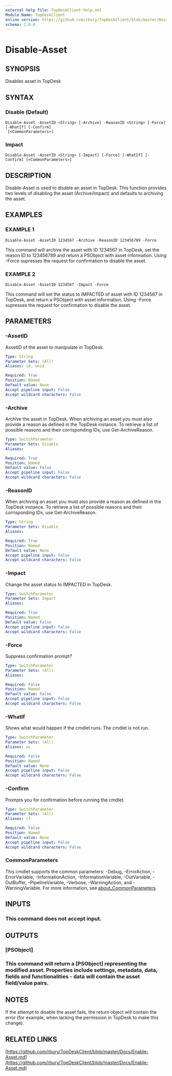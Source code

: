 ```yaml
---
external help file: TopDeskClient-help.xml
Module Name: TopDeskClient
online version: https://github.com/rbury/TopDeskClient/blob/master/Docs/Enable-Asset.md
schema: 2.0.0
---
```


# Disable-Asset

## SYNOPSIS
Disables asset in TopDesk

## SYNTAX

### Disable (Default)
```
Disable-Asset -AssetID <String> [-Archive] -ReasonID <String> [-Force] [-WhatIf] [-Confirm]
 [<CommonParameters>]
```

### Impact
```
Disable-Asset -AssetID <String> [-Impact] [-Force] [-WhatIf] [-Confirm] [<CommonParameters>]
```

## DESCRIPTION
Disable-Asset is used to disable an asset in TopDesk.
This function provides two levels of disabling the asset (Archive/Impact) and defaults to archiving the asset.

## EXAMPLES

### EXAMPLE 1
```
Disable-Asset -AssetID 1234567 -Archive -ReasonID 123456789 -Force
```

This command will archive the asset with ID 1234567 in TopDesk, set the reason ID to 123456789 and return a PSObject with asset information.
Using -Force supresses the request for confirmation to disable the asset.

### EXAMPLE 2
```
Disable-Asset -AssetID 1234567 -Impact -Force
```

This command will set the status to IMPACTED of asset with ID 1234567 in TopDesk, and return a PSObject with asset information.
Using -Force supresses the request for confirmation to disable the asset.

## PARAMETERS

### -AssetID
AssetID of the asset to manipulate in TopDesk.

```yaml
Type: String
Parameter Sets: (All)
Aliases: id, unid

Required: True
Position: Named
Default value: None
Accept pipeline input: False
Accept wildcard characters: False
```

### -Archive
Archive the asset in TopDesk.
When archiving an asset you must also provide a reason as defined in the TopDesk instance.
To retrieve a list of possible reasons and their corrisponding IDs, use Get-ArchiveReason.

```yaml
Type: SwitchParameter
Parameter Sets: Disable
Aliases:

Required: True
Position: Named
Default value: False
Accept pipeline input: False
Accept wildcard characters: False
```

### -ReasonID
When archiving an asset you must also provide a reason as defined in the TopDesk instance.
To retrieve a list of possible reasons and their corrisponding IDs, use Get-ArchiveReason.

```yaml
Type: String
Parameter Sets: Disable
Aliases:

Required: True
Position: Named
Default value: None
Accept pipeline input: False
Accept wildcard characters: False
```

### -Impact
Change the asset status to IMPACTED in TopDesk.

```yaml
Type: SwitchParameter
Parameter Sets: Impact
Aliases:

Required: True
Position: Named
Default value: False
Accept pipeline input: False
Accept wildcard characters: False
```

### -Force
Suppress confirmation prompt?

```yaml
Type: SwitchParameter
Parameter Sets: (All)
Aliases:

Required: False
Position: Named
Default value: False
Accept pipeline input: False
Accept wildcard characters: False
```

### -WhatIf
Shows what would happen if the cmdlet runs.
The cmdlet is not run.

```yaml
Type: SwitchParameter
Parameter Sets: (All)
Aliases: wi

Required: False
Position: Named
Default value: None
Accept pipeline input: False
Accept wildcard characters: False
```

### -Confirm
Prompts you for confirmation before running the cmdlet.

```yaml
Type: SwitchParameter
Parameter Sets: (All)
Aliases: cf

Required: False
Position: Named
Default value: None
Accept pipeline input: False
Accept wildcard characters: False
```

### CommonParameters
This cmdlet supports the common parameters: -Debug, -ErrorAction, -ErrorVariable, -InformationAction, -InformationVariable, -OutVariable, -OutBuffer, -PipelineVariable, -Verbose, -WarningAction, and -WarningVariable. For more information, see [about_CommonParameters](http://go.microsoft.com/fwlink/?LinkID=113216).

## INPUTS

### This command does not accept input.
## OUTPUTS

### [PSObject]
### This command will return a [PSObject] representing the modified asset. Properties include settings, metadata, data, fields and functionalities - data will contain the asset field/value pairs.
## NOTES
If the attempt to disable the asset fails, the return object will contain the error (for example, when lacking the permission in TopDesk to make this change).

## RELATED LINKS

[https://github.com/rbury/TopDeskClient/blob/master/Docs/Enable-Asset.md](https://github.com/rbury/TopDeskClient/blob/master/Docs/Enable-Asset.md)

